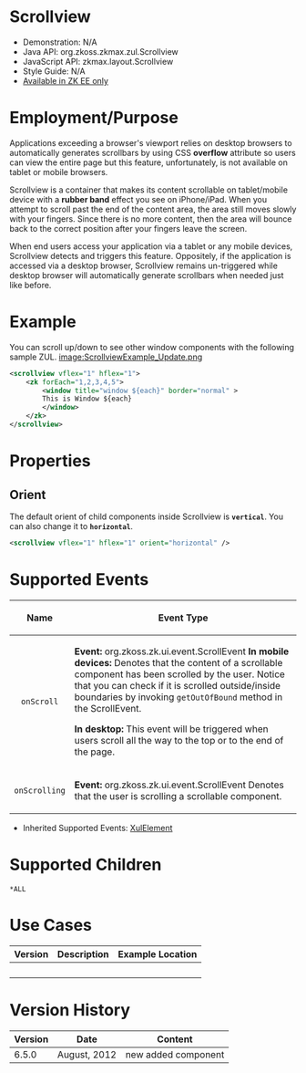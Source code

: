 # Scrollview

- Demonstration: N/A
- Java API: <javadoc>org.zkoss.zkmax.zul.Scrollview</javadoc>
- JavaScript API:
  <javadoc directory="jsdoc">zkmax.layout.Scrollview</javadoc>
- Style Guide: N/A
- [Available in ZK EE only](http://www.zkoss.org/product/edition.dsp)

# Employment/Purpose

Applications exceeding a browser's viewport relies on desktop browsers
to automatically generates scrollbars by using CSS **overflow**
attribute so users can view the entire page but this feature,
unfortunately, is not available on tablet or mobile browsers.

Scrollview is a container that makes its content scrollable on
tablet/mobile device with a **rubber band** effect you see on
iPhone/iPad. When you attempt to scroll past the end of the content
area, the area still moves slowly with your fingers. Since there is no
more content, then the area will bounce back to the correct position
after your fingers leave the screen.

When end users access your application via a tablet or any mobile
devices, Scrollview detects and triggers this feature. Oppositely, if
the application is accessed via a desktop browser, Scrollview remains
un-triggered while desktop browser will automatically generate
scrollbars when needed just like before.

# Example

You can scroll up/down to see other window components with the following
sample ZUL.
[image:ScrollviewExample_Update.png](image:ScrollviewExample_Update.png)

``` xml
<scrollview vflex="1" hflex="1">
    <zk forEach="1,2,3,4,5">
        <window title="window ${each}" border="normal" >
        This is Window ${each}
        </window>
    </zk>
</scrollview>
```

# Properties

## Orient

The default orient of child components inside Scrollview is
**`vertical`**. You can also change it to **`horizontal`**.

``` xml
<scrollview vflex="1" hflex="1" orient="horizontal" />
```

# Supported Events

<table>
<thead>
<tr class="header">
<th><center>
<p>Name</p>
</center></th>
<th><center>
<p>Event Type</p>
</center></th>
</tr>
</thead>
<tbody>
<tr class="odd">
<td><center>
<p><code>onScroll</code></p>
</center></td>
<td><p><strong>Event:</strong>
<javadoc>org.zkoss.zk.ui.event.ScrollEvent</javadoc> <strong>In mobile
devices:</strong> Denotes that the content of a scrollable component has
been scrolled by the user. Notice that you can check if it is scrolled
outside/inside boundaries by invoking <code>getOutOfBound</code> method
in the ScrollEvent.</p>
<p><strong>In desktop:</strong> This event will be triggered when users
scroll all the way to the top or to the end of the page.</p></td>
</tr>
<tr class="even">
<td><center>
<p><code>onScrolling</code></p>
</center></td>
<td><p><strong>Event:</strong>
<javadoc>org.zkoss.zk.ui.event.ScrollEvent</javadoc> Denotes that the
user is scrolling a scrollable component.</p></td>
</tr>
</tbody>
</table>

- Inherited Supported Events: [
  XulElement](ZK_Component_Reference/Base_Components/XulElement#Supported_Events)

# Supported Children

`*ALL`

# Use Cases

| Version | Description | Example Location |
|---------|-------------|------------------|
|         |             |                  |

# Version History

| Version | Date         | Content             |
|---------|--------------|---------------------|
| 6.5.0   | August, 2012 | new added component |
